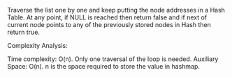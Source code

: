 Traverse the list one by one and keep putting the node addresses in a Hash Table. At any point, if NULL is reached then return false and if next of current node points to any of the previously stored nodes in Hash then return true. 

Complexity Analysis: 
 

Time complexity: O(n). 
Only one traversal of the loop is needed.
Auxiliary Space: O(n). 
n is the space required to store the value in hashmap.
